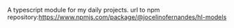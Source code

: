 A typescript module for my daily projects. url to npm repository:https://www.npmjs.com/package/@jocelinofernandes/hl-models

